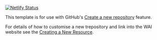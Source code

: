 [![Netlify Status](https://api.netlify.com/api/v1/badges/ef0441b4-e316-47ea-9961-e769a5c4407e/deploy-status)](https://app.netlify.com/sites/wai-coga-design-guide/deploys)

This template is for use with GitHub's [Create a new repository](https://github.com/new) feature.

For details of how to customise a new trepository and link into the WAI website see the [Creating a New Resource](https://wai-website-theme.netlify.app/technical/new-resource/).
